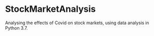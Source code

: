 # StockMarketAnalysis
Analysing the effects of Covid on stock markets, using data analysis in Python 3.7. 
